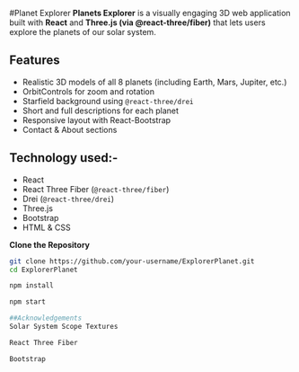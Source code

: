 #Planet Explorer
**Planets Explorer** is a visually engaging 3D web application built with **React** and **Three.js (via @react-three/fiber)** that lets users explore the planets of our solar system. 

## Features
-  Realistic 3D models of all 8 planets (including Earth, Mars, Jupiter, etc.)
-  OrbitControls for zoom and rotation
-  Starfield background using `@react-three/drei`
-  Short and full descriptions for each planet
-  Responsive layout with React-Bootstrap
-  Contact & About sections

## Technology used:-
- React
- React Three Fiber (`@react-three/fiber`)
- Drei (`@react-three/drei`)
- Three.js
- Bootstrap 
- HTML & CSS

**Clone the Repository**  
```bash
git clone https://github.com/your-username/ExplorerPlanet.git
cd ExplorerPlanet

npm install

npm start

##Acknowledgements
Solar System Scope Textures

React Three Fiber

Bootstrap


